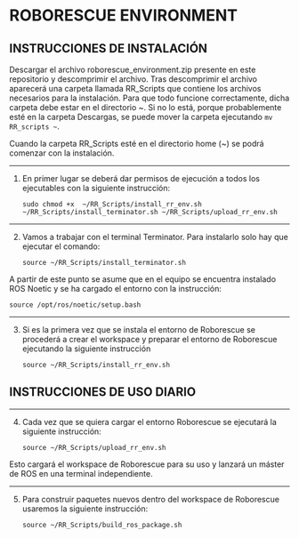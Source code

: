 # ROBORESCUE ENVIRONMENT

## INSTRUCCIONES DE INSTALACIÓN

Descargar el archivo roborescue_environment.zip presente en este repositorio y descomprimir el archivo. Tras descomprimir el archivo aparecerá una carpeta llamada RR_Scripts que contiene los archivos necesarios para la instalación. Para que todo funcione correctamente, dicha carpeta debe estar en el directorio ~. Si no lo está, porque probablemente esté en la carpeta Descargas, se puede mover la carpeta ejecutando `mv RR_scripts ~`. 

Cuando la carpeta RR_Scripts esté en el directorio home (~) se podrá comenzar con la instalación.


***
1. En primer lugar se deberá dar permisos de ejecución a todos los ejecutables con la siguiente instrucción:
   
	`sudo chmod +x  ~/RR_Scripts/install_rr_env.sh ~/RR_Scripts/install_terminator.sh ~/RR_Scripts/upload_rr_env.sh`
	
***
2. Vamos a trabajar con el terminal Terminator. Para instalarlo solo hay que ejecutar el comando:
   
	`source ~/RR_Scripts/install_terminator.sh`
	
A partir de este punto se asume que en el equipo se encuentra instalado ROS Noetic y se ha cargado el entorno con la instrucción:

	source /opt/ros/noetic/setup.bash
	
***
3. Si es la primera vez que se instala el entorno de Roborescue se procederá a crear el workspace y preparar el entorno de Roborescue ejecutando la siguiente instrucción

	`source ~/RR_Scripts/install_rr_env.sh`
	


## INSTRUCCIONES DE USO DIARIO

***
4. Cada vez que se quiera cargar el entorno Roborescue se ejecutará la siguiente instrucción:

	`source ~/RR_Scripts/upload_rr_env.sh`

Esto cargará el workspace de Roborescue para su uso y lanzará un máster de ROS en una terminal independiente.

***
5. Para construir paquetes nuevos dentro del workspace de Roborescue usaremos la siguiente instrucción:

	`source ~/RR_Scripts/build_ros_package.sh`
	<center></center>





